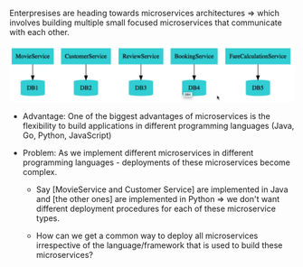 Enterpresises are heading towards microservices architectures => which involves building multiple small focused microservices that communicate with each other.

![x](../images/im20.png)

- Advantage: One of the biggest advantages of microservices is the flexibility to build applications in different programming languages (Java, Go, Python, JavaScript)

- Problem: As we implement different microservices in different programming languages - deployments of these microservices become complex.

  - Say [MovieService and Customer Service] are implemented in Java and [the other ones] are implemented in Python => we don't want different deployment procedures for each of these microservice types.

  - How can we get a common way to deploy all microservices irrespective of the language/framework that is used to build these microservices?

